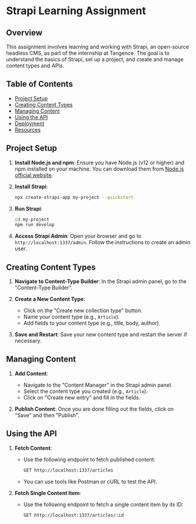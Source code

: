 # Strapi Learning Assignment

## Overview
This assignment involves learning and working with Strapi, an open-source headless CMS, as part of the internship at Tangence. The goal is to understand the basics of Strapi, set up a project, and create and manage content types and APIs.

## Table of Contents
- [Project Setup](#project-setup)
- [Creating Content Types](#creating-content-types)
- [Managing Content](#managing-content)
- [Using the API](#using-the-api)
- [Deployment](#deployment)
- [Resources](#resources)

## Project Setup
1. **Install Node.js and npm**: Ensure you have Node.js (v12 or higher) and npm installed on your machine. You can download them from [Node.js official website](https://nodejs.org/).

2. **Install Strapi**:
    ```bash
    npx create-strapi-app my-project --quickstart
    ```

3. **Run Strapi**:
    ```bash
    cd my-project
    npm run develop
    ```

4. **Access Strapi Admin**: Open your browser and go to `http://localhost:1337/admin`. Follow the instructions to create an admin user.

## Creating Content Types
1. **Navigate to Content-Type Builder**: In the Strapi admin panel, go to the "Content-Type Builder".

2. **Create a New Content Type**:
    - Click on the "Create new collection type" button.
    - Name your content type (e.g., `Article`).
    - Add fields to your content type (e.g., title, body, author).

3. **Save and Restart**: Save your new content type and restart the server if necessary.

## Managing Content
1. **Add Content**:
    - Navigate to the "Content Manager" in the Strapi admin panel.
    - Select the content type you created (e.g., `Article`).
    - Click on "Create new entry" and fill in the fields.

2. **Publish Content**: Once you are done filling out the fields, click on "Save" and then "Publish".

## Using the API
1. **Fetch Content**:
    - Use the following endpoint to fetch published content:
        ```bash
        GET http://localhost:1337/articles
        ```
    - You can use tools like Postman or cURL to test the API.

2. **Fetch Single Content Item**:
    - Use the following endpoint to fetch a single content item by its ID:
        ```bash
        GET http://localhost:1337/articles/:id
        ```


